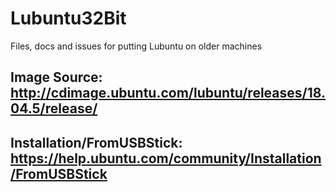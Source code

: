 # Lubuntu32Bit
Files, docs and issues for putting Lubuntu on older machines

## Image Source: http://cdimage.ubuntu.com/lubuntu/releases/18.04.5/release/

## Installation/FromUSBStick: https://help.ubuntu.com/community/Installation/FromUSBStick
